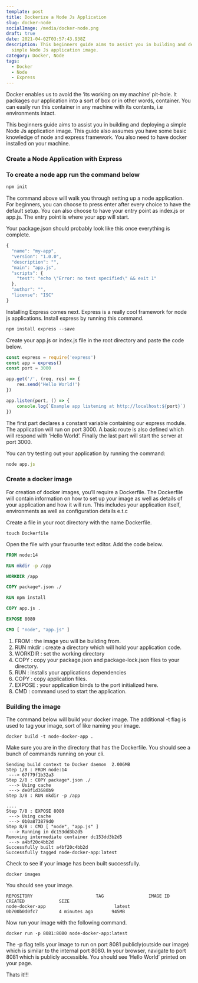```yaml
---
template: post
title: Dockerize a Node Js Application
slug: docker-node
socialImage: /media/docker-node.png
draft: true
date: 2021-04-02T03:57:43.938Z
description: This beginners guide aims to assist you in building and deploying a
  simple Node Js application image.
category: Docker, Node
tags:
  - Docker
  - Node
  - Express
---
```

Docker enables us to avoid the ‘its working on my machine’ pit-hole. It packages our application into a sort of box or in other words, container. You can easily run this container in any machine with its contents, i.e environments intact.

This beginners guide aims to assist you in building and deploying a simple Node Js application image. This guide also assumes you have some basic knowledge of node and express framework. You also need to have docker installed on your machine.

### Create a Node Application with Express

### To create a node app run the command below

```javascript
npm init
```

The command above will walk you through setting up a node application. For beginners, you can choose to press enter after every choice to have the default setup. You can also choose to have your entry point as index.js or app.js. The entry point is where your app will start.

Your package.json should probably look like this once everything is complete.

```javascript
{
  "name": "my-app",
  "version": "1.0.0",
  "description": "",
  "main": "app.js",
  "scripts": {
    "test": "echo \"Error: no test specified\" && exit 1"
  },
  "author": "",
  "license": "ISC"
}
```

Installing Express comes next. Express is a really cool framework for node js applications. Install express by running this command.

```javascript
npm install express --save

```

Create your app.js or index.js file in the root directory and paste the code below.

```javascript
const express = require('express')
const app = express()
const port = 3000

app.get('/', (req, res) => {
    res.send('Hello World!')
})

app.listen(port, () => {
    console.log(`Example app listening at http://localhost:${port}`)
})
```

The first part declares a constant variable containing our express module. The application will run on port 3000. A basic route is also defined which will respond with ‘Hello World’. Finally the last part will start the server at port 3000.

You can try testing out your application by running the command:

```javascript
node app.js

```



### Create a docker image

For creation of docker images, you’ll require a Dockerfile. The Dockerfile will contain information on how to set up your image as well as details of your application and how it will run. This includes your application itself, environments as well as configuration details e.t.c

Create a file in your root directory with the name Dockerfile.

```shell
touch Dockerfile

```

Open the file with your favourite text editor. Add the code below.

```dockerfile
FROM node:14

RUN mkdir -p /app

WORKDIR /app

COPY package*.json ./

RUN npm install

COPY app.js .

EXPOSE 8080

CMD [ "node", "app.js" ]

```



1. FROM : the image you will be building from.
2. RUN mkdir : create a directory which will hold your application code.
3. WORKDIR : set the working directory
4. COPY : copy your package.json and package-lock.json files to your directory.
5. RUN : installs your applications dependencies
6. COPY : copy application files.
7. EXPOSE : your application binds to the port initialized here.
8. CMD : command used to start the application.

### Building the image

The command below will build your docker image. The additional -t flag is used to tag your image, sort of like naming your image.

```shell
docker build -t node-docker-app .

```



Make sure you are in the directory that has the Dockerfile. You should see a bunch of commands running on your cli.

```shell
Sending build context to Docker daemon  2.006MB
Step 1/8 : FROM node:14
 ---> 67f79f1b32a3
Step 2/8 : COPY package*.json ./
 ---> Using cache
 ---> de0f1d3680b9
Step 3/8 : RUN mkdir -p /app

....
Step 7/8 : EXPOSE 8080
 ---> Using cache
 ---> 0b0a873879d0
Step 8/8 : CMD [ "node", "app.js" ]
 ---> Running in dc153dd3b2d5
Removing intermediate container dc153dd3b2d5
 ---> a4bf20c4bb2d
Successfully built a4bf20c4bb2d
Successfully tagged node-docker-app:latest
```

Check to see if your image has been built successfully.

```shell
docker images

```

You should see your image.

```shell
REPOSITORY                        TAG                 IMAGE ID            CREATED             SIZE
node-docker-app                          latest              0b700b0d0fc7        4 minutes ago       945MB

```

Now run your image with the following command.

```shell
docker run -p 8081:8080 node-docker-app:latest

```

The -p flag tells your image to run on port 8081 publicly(outside our image) which is similar to the internal port 8080. In your browser, navigate to port 8081 which is publicly accessible. You should see ‘Hello World’ printed on your page.

Thats it!!!
